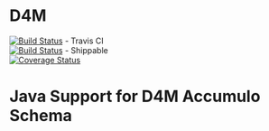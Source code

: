 # D4M

[![Build Status](https://travis-ci.org/medined/d4m.svg?branch=master)](https://travis-ci.org/medined/d4m) - Travis CI
<br/>
[![Build Status](https://api.shippable.com/projects/5483b0d9d46935d5fbbf8b5f/badge?branchName=master)](https://app.shippable.com/projects/5483b0d9d46935d5fbbf8b5f/builds/latest) - Shippable
<br/>
[![Coverage Status](https://coveralls.io/repos/medined/d4m/badge.png?branch=master)](https://coveralls.io/r/medined/d4m?branch=master)
<br/>

# Java Support for D4M Accumulo Schema

